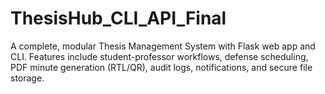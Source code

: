 # ThesisHub_CLI_API_Final
A complete, modular Thesis Management System with Flask web app and CLI.  Features include student-professor workflows, defense scheduling, PDF minute generation (RTL/QR), audit logs, notifications, and secure file storage.
